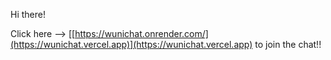 Hi there! 

Click here --> [[https://wunichat.onrender.com/](https://wunichat.vercel.app)](https://wunichat.vercel.app) to join the chat!!
